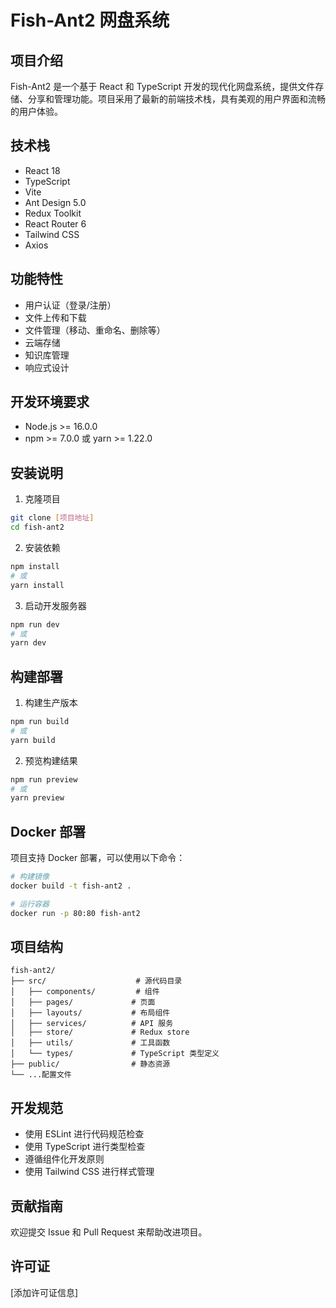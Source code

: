 # Fish-Ant2 网盘系统

## 项目介绍
Fish-Ant2 是一个基于 React 和 TypeScript 开发的现代化网盘系统，提供文件存储、分享和管理功能。项目采用了最新的前端技术栈，具有美观的用户界面和流畅的用户体验。

## 技术栈
- React 18
- TypeScript
- Vite
- Ant Design 5.0
- Redux Toolkit
- React Router 6
- Tailwind CSS
- Axios

## 功能特性
- 用户认证（登录/注册）
- 文件上传和下载
- 文件管理（移动、重命名、删除等）
- 云端存储
- 知识库管理
- 响应式设计

## 开发环境要求
- Node.js >= 16.0.0
- npm >= 7.0.0 或 yarn >= 1.22.0

## 安装说明
1. 克隆项目
```bash
git clone [项目地址]
cd fish-ant2
```

2. 安装依赖
```bash
npm install
# 或
yarn install
```

3. 启动开发服务器
```bash
npm run dev
# 或
yarn dev
```

## 构建部署
1. 构建生产版本
```bash
npm run build
# 或
yarn build
```

2. 预览构建结果
```bash
npm run preview
# 或
yarn preview
```

## Docker 部署
项目支持 Docker 部署，可以使用以下命令：

```bash
# 构建镜像
docker build -t fish-ant2 .

# 运行容器
docker run -p 80:80 fish-ant2
```

## 项目结构
```
fish-ant2/
├── src/                    # 源代码目录
│   ├── components/         # 组件
│   ├── pages/             # 页面
│   ├── layouts/           # 布局组件
│   ├── services/          # API 服务
│   ├── store/             # Redux store
│   ├── utils/             # 工具函数
│   └── types/             # TypeScript 类型定义
├── public/                # 静态资源
└── ...配置文件
```

## 开发规范
- 使用 ESLint 进行代码规范检查
- 使用 TypeScript 进行类型检查
- 遵循组件化开发原则
- 使用 Tailwind CSS 进行样式管理

## 贡献指南
欢迎提交 Issue 和 Pull Request 来帮助改进项目。

## 许可证
[添加许可证信息] 